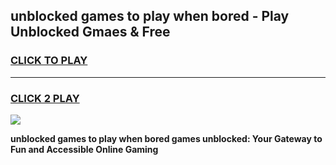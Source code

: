 
## unblocked games to play when bored - Play Unblocked Gmaes & Free
<h3>
<a href="https://news.freeplayer.one?title=unblocked_games_to_play_when_bored&ref=16F">CLICK TO PLAY</a></h3>
<hr>

<h3>
<a href="https://news.freeplayer.one?title=unblocked_games_to_play_when_bored&ref=16F">CLICK 2 PLAY</a>
  
</h3>

<a href="https://news.freeplayer.one?title=unblocked_games_to_play_when_bored&ref=16F/"><img src="https://clearcache.store/games.png"></a>


**unblocked games to play when bored games unblocked: Your Gateway to Fun and Accessible Online Gaming**
